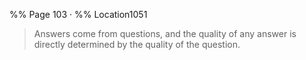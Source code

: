 %% Page 103 · %% Location1051
> Answers come from questions, and the quality of any answer is directly determined by the quality of the question. 